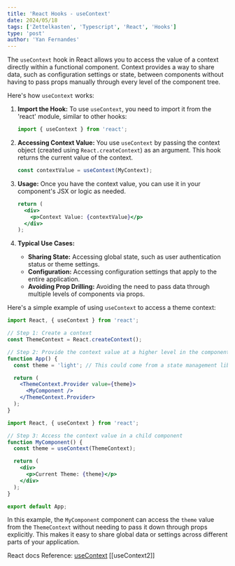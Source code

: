 ```yaml
---
title: 'React Hooks - useContext'
date: 2024/05/18
tags: ['Zettelkasten', 'Typescript', 'React', 'Hooks']
type: 'post'
author: 'Yan Fernandes'
---
```


The `useContext` hook in React allows you to access the value of a context directly within a functional component.
Context provides a way to share data, such as configuration settings or state, between components without having to pass
props manually through every level of the component tree.

Here's how `useContext` works:

1. **Import the Hook:** To use `useContext`, you need to import it from the 'react' module, similar to other hooks:

   ```jsx
   import { useContext } from 'react';
   ```

2. **Accessing Context Value:** You use `useContext` by passing the context object (created using `React.createContext`)
   as an argument. This hook returns the current value of the context.

   ```jsx
   const contextValue = useContext(MyContext);
   ```

3. **Usage:** Once you have the context value, you can use it in your component's JSX or logic as needed.

   ```jsx
   return (
     <div>
       <p>Context Value: {contextValue}</p>
     </div>
   );
   ```

4. **Typical Use Cases:**
   - **Sharing State:** Accessing global state, such as user authentication status or theme settings.
   - **Configuration:** Accessing configuration settings that apply to the entire application.
   - **Avoiding Prop Drilling:** Avoiding the need to pass data through multiple levels of components via props.

Here's a simple example of using `useContext` to access a theme context:

```jsx
import React, { useContext } from 'react';

// Step 1: Create a context
const ThemeContext = React.createContext();

// Step 2: Provide the context value at a higher level in the component tree
function App() {
  const theme = 'light'; // This could come from a state management library or other source

  return (
    <ThemeContext.Provider value={theme}>
      <MyComponent />
    </ThemeContext.Provider>
  );
}
```

```jsx
import React, { useContext } from 'react';

// Step 3: Access the context value in a child component
function MyComponent() {
  const theme = useContext(ThemeContext);

  return (
    <div>
      <p>Current Theme: {theme}</p>
    </div>
  );
}

export default App;
```

In this example, the `MyComponent` component can access the `theme` value from the `ThemeContext` without needing to
pass it down through props explicitly. This makes it easy to share global data or settings across different parts of
your application.

React docs Reference: [useContext](https://react.dev/reference/react/useContext) [[useContext2]]
